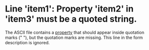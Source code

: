 
# Line 'item1': Property 'item2' in 'item3' must be a quoted string.

The ASCII file contains a [property](b8bdf64f-5920-1ae9-16d0-b26d09524a30.md) that should appear inside quotation marks (" "), but the quotation marks are missing. This line in the form description is ignored.

